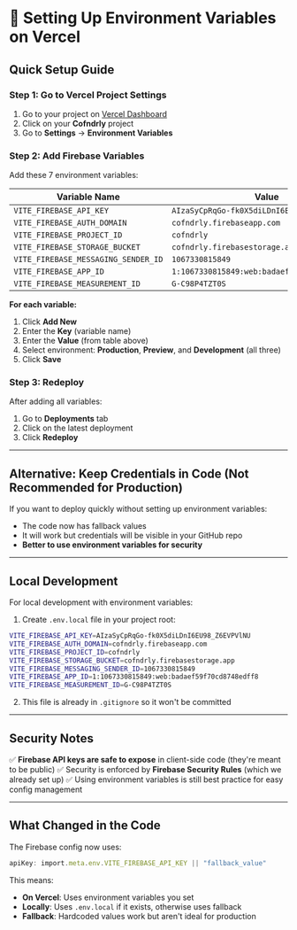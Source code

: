 # 🔐 Setting Up Environment Variables on Vercel

## Quick Setup Guide

### Step 1: Go to Vercel Project Settings

1. Go to your project on [Vercel Dashboard](https://vercel.com/dashboard)
2. Click on your **Cofndrly** project
3. Go to **Settings** → **Environment Variables**

### Step 2: Add Firebase Variables

Add these 7 environment variables:

| Variable Name | Value |
|--------------|-------|
| `VITE_FIREBASE_API_KEY` | `AIzaSyCpRqGo-fk0X5diLDnI6EU98_Z6EVPVlNU` |
| `VITE_FIREBASE_AUTH_DOMAIN` | `cofndrly.firebaseapp.com` |
| `VITE_FIREBASE_PROJECT_ID` | `cofndrly` |
| `VITE_FIREBASE_STORAGE_BUCKET` | `cofndrly.firebasestorage.app` |
| `VITE_FIREBASE_MESSAGING_SENDER_ID` | `1067330815849` |
| `VITE_FIREBASE_APP_ID` | `1:1067330815849:web:badaef59f70cd8748edff8` |
| `VITE_FIREBASE_MEASUREMENT_ID` | `G-C98P4TZT0S` |

**For each variable:**
1. Click **Add New**
2. Enter the **Key** (variable name)
3. Enter the **Value** (from table above)
4. Select environment: **Production**, **Preview**, and **Development** (all three)
5. Click **Save**

### Step 3: Redeploy

After adding all variables:
1. Go to **Deployments** tab
2. Click on the latest deployment
3. Click **Redeploy**

---

## Alternative: Keep Credentials in Code (Not Recommended for Production)

If you want to deploy quickly without setting up environment variables:
- The code now has fallback values
- It will work but credentials will be visible in your GitHub repo
- **Better to use environment variables for security**

---

## Local Development

For local development with environment variables:

1. Create `.env.local` file in your project root:
```bash
VITE_FIREBASE_API_KEY=AIzaSyCpRqGo-fk0X5diLDnI6EU98_Z6EVPVlNU
VITE_FIREBASE_AUTH_DOMAIN=cofndrly.firebaseapp.com
VITE_FIREBASE_PROJECT_ID=cofndrly
VITE_FIREBASE_STORAGE_BUCKET=cofndrly.firebasestorage.app
VITE_FIREBASE_MESSAGING_SENDER_ID=1067330815849
VITE_FIREBASE_APP_ID=1:1067330815849:web:badaef59f70cd8748edff8
VITE_FIREBASE_MEASUREMENT_ID=G-C98P4TZT0S
```

2. This file is already in `.gitignore` so it won't be committed

---

## Security Notes

✅ **Firebase API keys are safe to expose** in client-side code (they're meant to be public)
✅ Security is enforced by **Firebase Security Rules** (which we already set up)
✅ Using environment variables is still best practice for easy config management

---

## What Changed in the Code

The Firebase config now uses:
```typescript
apiKey: import.meta.env.VITE_FIREBASE_API_KEY || "fallback_value"
```

This means:
- **On Vercel**: Uses environment variables you set
- **Locally**: Uses `.env.local` if it exists, otherwise uses fallback
- **Fallback**: Hardcoded values work but aren't ideal for production

